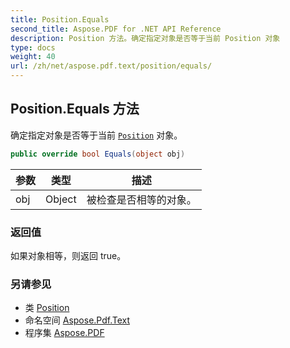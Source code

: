 ```yaml
---
title: Position.Equals
second_title: Aspose.PDF for .NET API Reference
description: Position 方法。确定指定对象是否等于当前 Position 对象
type: docs
weight: 40
url: /zh/net/aspose.pdf.text/position/equals/
---
```

## Position.Equals 方法

确定指定对象是否等于当前 [`Position`](../) 对象。

```csharp
public override bool Equals(object obj)
```

| 参数 | 类型 | 描述 |
| --- | --- | --- |
| obj | Object | 被检查是否相等的对象。 |

### 返回值

如果对象相等，则返回 true。

### 另请参见

* 类 [Position](../)
* 命名空间 [Aspose.Pdf.Text](../../../aspose.pdf.text/)
* 程序集 [Aspose.PDF](../../../)